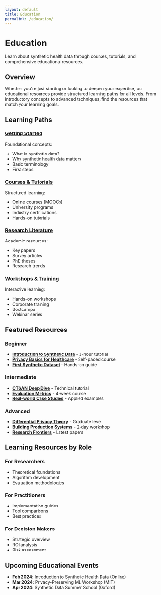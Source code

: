 ```yaml
---
layout: default
title: Education
permalink: /education/
---
```


# Education

Learn about synthetic health data through courses, tutorials, and comprehensive educational resources.

## Overview

Whether you're just starting or looking to deepen your expertise, our educational resources provide structured learning paths for all levels. From introductory concepts to advanced techniques, find the resources that match your learning goals.

## Learning Paths

### [Getting Started](/education/introduction/)
Foundational concepts:
- What is synthetic data?
- Why synthetic health data matters
- Basic terminology
- First steps

### [Courses & Tutorials](/education/courses/)
Structured learning:
- Online courses (MOOCs)
- University programs
- Industry certifications
- Hands-on tutorials

### [Research Literature](/education/literature/)
Academic resources:
- Key papers
- Survey articles
- PhD theses
- Research trends

### [Workshops & Training](/education/workshops/)
Interactive learning:
- Hands-on workshops
- Corporate training
- Bootcamps
- Webinar series

## Featured Resources

### Beginner
- **[Introduction to Synthetic Data](/education/tutorials/intro/)** - 2-hour tutorial
- **[Privacy Basics for Healthcare](/education/courses/privacy-101/)** - Self-paced course
- **[First Synthetic Dataset](/education/tutorials/first-dataset/)** - Hands-on guide

### Intermediate
- **[CTGAN Deep Dive](/education/tutorials/ctgan-advanced/)** - Technical tutorial
- **[Evaluation Metrics](/education/courses/evaluation/)** - 4-week course
- **[Real-world Case Studies](/education/case-studies/)** - Applied examples

### Advanced
- **[Differential Privacy Theory](/education/courses/dp-theory/)** - Graduate level
- **[Building Production Systems](/education/workshops/production/)** - 2-day workshop
- **[Research Frontiers](/education/literature/frontiers/)** - Latest papers

## Learning Resources by Role

### For Researchers
- Theoretical foundations
- Algorithm development
- Evaluation methodologies

### For Practitioners
- Implementation guides
- Tool comparisons
- Best practices

### For Decision Makers
- Strategic overview
- ROI analysis
- Risk assessment

## Upcoming Educational Events

- **Feb 2024**: Introduction to Synthetic Health Data (Online)
- **Mar 2024**: Privacy-Preserving ML Workshop (MIT)
- **Apr 2024**: Synthetic Data Summer School (Oxford)